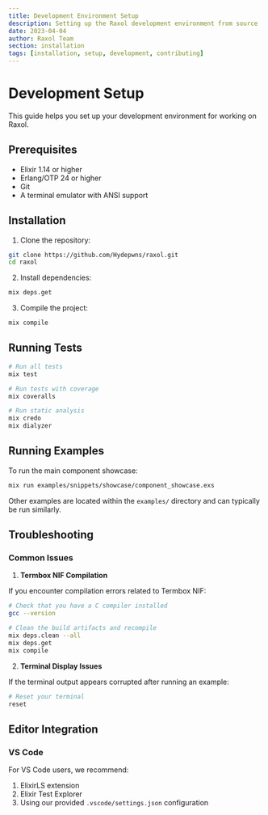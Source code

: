 ```yaml
---
title: Development Environment Setup
description: Setting up the Raxol development environment from source
date: 2023-04-04
author: Raxol Team
section: installation
tags: [installation, setup, development, contributing]
---
```


# Development Setup

This guide helps you set up your development environment for working on Raxol.

## Prerequisites

- Elixir 1.14 or higher
- Erlang/OTP 24 or higher
- Git
- A terminal emulator with ANSI support

## Installation

1. Clone the repository:

```bash
git clone https://github.com/Hydepwns/raxol.git
cd raxol
```

2. Install dependencies:

```bash
mix deps.get
```

3. Compile the project:

```bash
mix compile
```

## Running Tests

```bash
# Run all tests
mix test

# Run tests with coverage
mix coveralls

# Run static analysis
mix credo
mix dialyzer
```

## Running Examples

To run the main component showcase:

```bash
mix run examples/snippets/showcase/component_showcase.exs
```

Other examples are located within the `examples/` directory and can typically be run similarly.

## Troubleshooting

### Common Issues

1. **Termbox NIF Compilation**

If you encounter compilation errors related to Termbox NIF:

```bash
# Check that you have a C compiler installed
gcc --version

# Clean the build artifacts and recompile
mix deps.clean --all
mix deps.get
mix compile
```

2. **Terminal Display Issues**

If the terminal output appears corrupted after running an example:

```bash
# Reset your terminal
reset
```

## Editor Integration

### VS Code

For VS Code users, we recommend:

1. ElixirLS extension
2. Elixir Test Explorer
3. Using our provided `.vscode/settings.json` configuration

